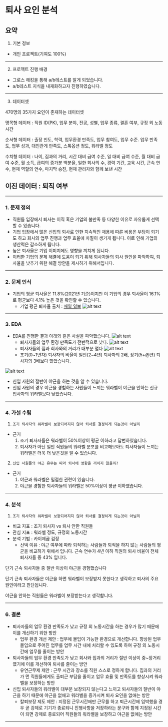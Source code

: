 퇴사 요인 분석
==============

요약
--------------------------------------
1. 기본 정보
- 개인 프로젝트(기여도 100%)
***
2. 프로젝트 진행 배경
- 그로스 해킹을 통해 a/b테스트를 알게 되었습니다.
- a/b테스트 지식을 내재화하고자 진행하였습니다.
***


3. 데이터셋

470명의 35가지 요인이 존재하는 데이터셋​

명목형 데이터 : 직원 ID(PK), 업무 분야, 전공, 성별, 업무 종류, 결혼 여부, 규정 외 노동시간​

순서형 데이터 :  출장 빈도, 학력, 업무환경 만족도, 업무 참여도, 업무 수준. 업무 만족도, 업무 성과, 대인관게 만족도, 스톡옵션 정도, 워라벨 정도​

수치형 데이터 : 나이, 집과의 거리, 시간 대비 급여 수준, 일 대비 급여 수준, 월 대비 급여 수준, 월 소득, 급여의 증가분 백분율, 일한 회사의 수, 경력 기간, 교육 시간, 근속 연수, 현재 역할의 연수, 마지막 승진, 현재 관리자와 함께 보낸 시간​

이진 데이터 : 퇴직 여부
--------
***
### 1. 문제 정의
   
- 직원들 입장에서 퇴사는 이직 혹은 기업의 불만족 등 다양한 이유로 자유롭게 선택할 수 있습니다.​​
- 기업 입장에서 많은 신입의 퇴사로 인한 지속적인 채용에 따른 비용은 부담이 되기도 하고 회사의 업무 진행과 업무 효율에 차질이 생기게 됩니다. 이로 인해 기업의 생산력은 감소하게 됩니다.
- 높은 퇴사율은 기업 이미지에도 영향을 끼치게 됩니다.
- 이러한 기업의 문제 해결에 도움이 되기 위해 퇴사자들의 퇴사 원인을 파악하여, 퇴사율을 낮추기 위한 해결 방안을 제시하기 위해서입니다.​

***
### 2. 문제 인식
- 기업의 평균 퇴사율은 11.8%(2021년 기준)이지만 이 기업의 경우 퇴사율이 16.1%로 평균보다 4.1% 높은 것을 확인할 수 있습니다. 
    - 기업 평균 퇴사율 출처 : [매일 일보](https://www.m-i.kr/news/articleView.html?idxno=886595)
![alt text](image/pie.png)

-------

### 3. EDA
- EDA를 진행한 결과 아래와 같은 사실을 파악했습니다.
![alt text](image/envor.png)
  - 퇴사자들의 업무 환경 만족도가 전반적으로 낮다.
![alt text](image/km.png)
  - 퇴사자들의 집과 회사와의 거리가 대부분 멀다
![alt text](image/early_bar.png)
  - 조기(0\~1년차) 퇴사자의 비율이 일반(2\~4년) 퇴사자의 2배, 장기(5+@년) 퇴사자의 3배보다 많았습니다.

![alt text](image/dash3.png)
  - 신입 사원의 절반이 야근을 하는 것을 알 수 있습니다.
  - 신입 사원의 경우 야근을 경험하는 사원들이 느끼는 워라벨이 야근을 안하는 신규 입사자의 워라벨보다 낮았습니다.

------ 

### 4. 가설 수립
1. ```조기 퇴사자의 워라벨이 보장되어지지 않아 퇴사를 결정하게 되는것이 아닐까```
- 근거
    1. 조기 퇴사자들은 워라벨이 50%이상이 평균 이하라고 답변하였습니다.
    2. 퇴사자가 아닌 일반 직원들의 워라벨 분포를 비교해보아도 퇴사자들이 느끼는 워라벨은 더욱 더 낮은것을 알 수 있습니다.
2. ```신입 사원들의 야근 유무는 따라 퇴사에 영향을 끼치지 않을까?```
- 근거
    1. 야근과 워라벨은 밀접한 관련이 있습니다.
    2. 야근을 경험한 퇴사자들의 워라벨은 50%이상이 평균 이하였습니다.
---------
### 4. 분석

1. ```조기 퇴사자의 워라벨이 보장되어지지 않아 퇴사를 결정하게 되는것이 아닐까```
  - 비교 지표 : 조기 퇴사자 vs 퇴사 안한 직원들
  - 관심 지표 : 워라벨 정도, 규정외 노동시간
  - 분석 기법 : 카이제곱 검정
    - 선택 이유 : 야근 여부에 따라 퇴직하는 사람들과 퇴직을 하지 않는 사람들의 평균을 비교하기 위해서 입니다.
근속 연수가 4년 이하 직원의 퇴사 비율이 전체 퇴사자들 중 43% 입니다.​

단기 근속 퇴사자들 중 절반 이상이 야근을 경험했습니다​

단기 근속 퇴사자들은 야근을 하면 워라벨이 보장받지 못한다고 생각하고 퇴사의 주요 원인이라고 판단됩니다.​

야근을 안하는 직원들은 워라벨이 보장받는다고 생각합니다.​

----------

### 6. 결론
- 퇴사자들의 업무 환경 만족도가 낮고 규정 외 노동시간을 하는 경우가 많기 때문에 이를 개선하기 위한 방안
  - 업무 환경 개선 제안 : 업무에 몰입이 가능한 환경으로 개선합니다. 향상된 업무 몰입으로 주어진 업무를 업무 시간 내에 처리할 수 있도록 하여 규정 외 노동시간에 업무를 줄이는 방안
- 퇴사자들의 업무 환경 만족도가 낮고 회사와 집과의 거리가 절반 이상이 중~장거리 였기에 이를 개선하여 퇴사를 줄이는 방안
  - 유연근무제 제안 : 근무 시간과 장소를 직원 스스로 정하게 합니다. 집과의 거리가 먼 직원들에게도 출퇴근 부담을 줄이고 업무 효율 및 만족도를 향상시켜 워라벨을 보장하는 방안
- 신입 퇴사자들의 워라벨이 대부분 보장되지 않는다고 느끼고 퇴사자들의 절반이 야근을 하기 때문에 야근을 없애고 워라벨을 증가시켜 퇴사 요인을 없애는 방안
  - 칼퇴보장 제도 제안 : 지정된 근무시간에만 근무를 하고 퇴근시간에 임박했을 경우 곧 강제로 기기가 종료되니 진행사항을 저장하라는 문구와 함께 지정된 시간이 되면 강제로 종료되어 직원들의 워라벨을 보장하고 야근을 없애는 방안
-----
